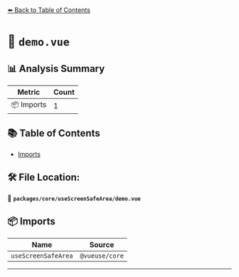 [⬅️ Back to Table of Contents](../../../index.md)

# 📄 `demo.vue`

## 📊 Analysis Summary

| Metric | Count |
|--------|-------|
| 📦 Imports | 1 |

## 📚 Table of Contents

- [Imports](#imports)

## 🛠️ File Location:
📂 **`packages/core/useScreenSafeArea/demo.vue`**

## 📦 Imports

| Name | Source |
|------|--------|
| `useScreenSafeArea` | `@vueuse/core` |


---